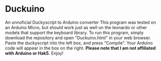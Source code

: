 Duckuino
========

An unnoficial Duckyscript to Arduino converter This program was tested on an Arduino Micro,
but should work just as well on the leonardo or other models that support the keyboard library.
To run this program, simply download the repository and open "Duckuino.html" in your web browser.
Paste the duckyscript into the left box, and press "Compile". Your Arduino code will appear in the box on the right.
**Please note that I am not affiliated with Arduino or Hak5.**
Enjoy!
